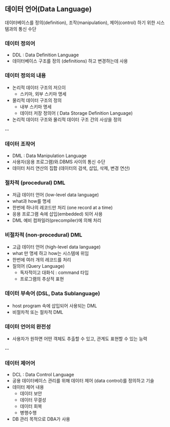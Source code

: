 ## 데이터 언어(Data Language)
데이터베이스를 정의(definition), 조작(manipulation), 제어(control) 하기 위한 시스템과의 통신 수단

### 데이터 정의어
- DDL : Data Definition Language
- 데이터베이스 구조를 정의 (definitions) 하고 변경하는데 사용

### 데이터 정의의 내용
- 논리적 데이터 구조의 저으이
	- 스키마, 외부 스키마 명세
- 물리적 데이터 구조의 정의
	- 내부 스키마 명세
	- 데이터 저장 정의어 ( Data Storage Definition Language)
- 논리적 데이터 구조와 물리적 데이터 구조 간의 사상을 정의

-- 
### 데이터 조작어
- DML : Data Manipulation Language
- 사용자(응용 프로그램)와.DBMS 사이의 통신 수단
- 데이터 처리 연산의 집합 (데이터의 검색, 삽입, 삭제, 변경 연산)

### 절차적 (procedural) DML
- 저급 데이터 언어 (low-level data language)
- what과 how를 명세
- 한번에 하나의 레코드만 처리 (one record at a time)
- 응용 프로그램 속에 삽입(embedded) 되어 사용
- DML 예비 컴파일러(precompiler)에 의해 처리

### 비절차적 (non-procedural) DML
- 고급 데이터 언어 (high-level data language)
- what 만 명세 하고 how는 시스템에 위임
- 한번에 여러 개의 레코드를 처리
- 질의어 (Query Language)
	- 독자적이고 대화식 : command 타입
	- 프로그램의 추상적 표현

### 데이터 부속어 (DSL, Data Sublanguage)
- host program 속에 삽입되어 사용되는 DML
- 비절차적 또는 절차적 DML

### 데이터 언어의 완전성
- 사용자가 원하면 어떤 객체도 추출할 수 있고, 관계도 표현할 수 있는 능력

--
### 데이터 제어어
- DCL : Data Control Language
- 공용 데이터베이스 관리를 위해 데이터 제어 (data control)를 정의하고 기술
- 데이터 제어 내용
	- 데이터 보안
	- 데이터 무결성
	- 데이터 회복
	- 병행수행
- DB 관리 목적으로 DBA가 사용
